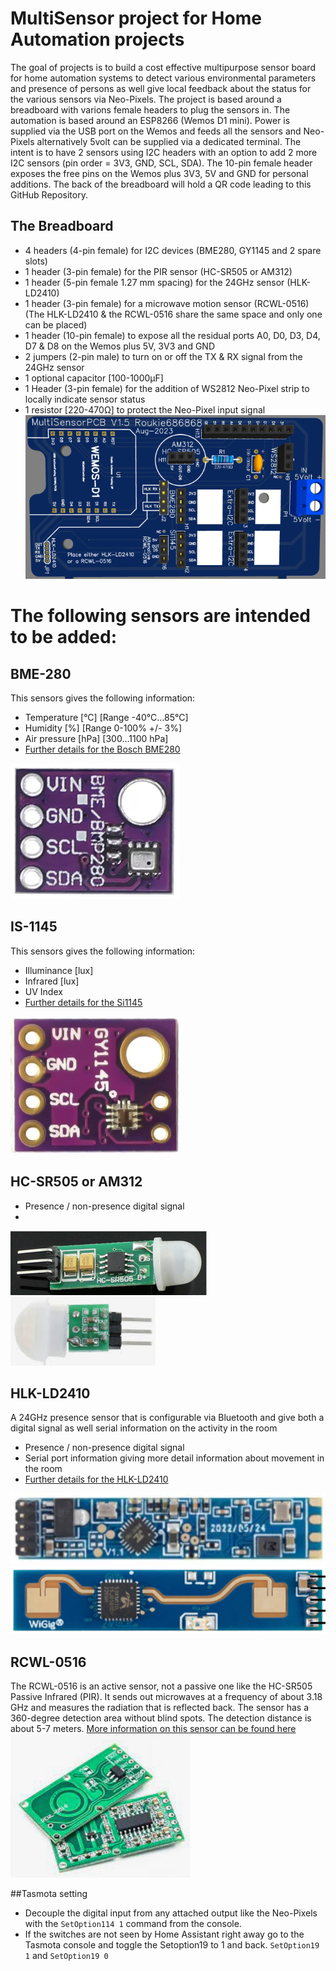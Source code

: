 # MultiSensor project for Home Automation projects
The goal of projects is to build a cost effective multipurpose sensor board for home automation systems to detect various environmental parameters and presence of persons as well give local feedback about the status for the various sensors via Neo-Pixels. 
The project is based around a breadboard with varions female headers to plug the sensors in. The automation is based around an ESP8266 (Wemos D1 mini). Power is supplied via the USB port on the Wemos and feeds all the sensors and Neo-Pixels alternatively 5volt can be supplied via a dedicated terminal.
The intent is to have 2 sensors using I2C headers with an option to add 2 more I2C sensors (pin order = 3V3, GND, SCL, SDA). The 10-pin female header  exposes the free pins on the Wemos plus 3V3, 5V and GND for personal additions.
The back of the breadboard will hold a QR code leading to this GitHub Repository.
## The Breadboard
- 4 headers (4-pin female) for I2C devices (BME280, GY1145 and 2 spare slots)
- 1 header (3-pin female) for the PIR sensor (HC-SR505 or AM312)
- 1 header (5-pin female 1.27 mm spacing) for the 24GHz sensor (HLK-LD2410)
- 1 header (3-pin female) for a microwave motion sensor (RCWL-0516) (The HLK-LD2410 & the RCWL-0516 share the same space and only one can be placed)
- 1 header (10-pin female) to expose all the residual ports A0, D0, D3, D4, D7 & D8 on the Wemos plus 5V, 3V3 and GND
- 2 jumpers (2-pin male) to turn on or off the TX & RX signal from the 24GHz sensor
- 1 optional capacitor [100-1000µF]
- 1 Header (3-pin female) for the addition of WS2812 Neo-Pixel strip to locally indicate sensor status
- 1 resistor [220-470Ω] to protect the Neo-Pixel input signal
![The breadboard](https://github.com/Roukie686868/MultiSensor/blob/main/Documents/Breadboard/Breadboard-V2%20small.PNG)

# The following sensors are intended to be added:
## BME-280
This sensors gives the following information:
- Temperature [°C] [Range -40°C...85°C]
- Humidity [%] [Range 0-100% +/- 3%]
- Air pressure [hPa] [300...1100 hPa]
- [Further details for the Bosch BME280](https://www.bosch-sensortec.com/products/environmental-sensors/humidity-sensors-bme280/)
  
![BME280](https://github.com/Roukie686868/MultiSensor/blob/main/Documents/BME280/BME280.PNG "BME280")
## IS-1145
This sensors gives the following information:
- Illuminance [lux]
- Infrared [lux]
- UV Index
- [Further details for the Si1145](https://www.silabs.com/documents/public/data-sheets/Si1145-46-47.pdf)
  
![GY1145 or SI1145](https://github.com/Roukie686868/MultiSensor/blob/main/Documents/GY1145/GY1145small.PNG "GY1145 or SI1145")

## HC-SR505 or AM312
- Presence / non-presence digital signal
- 

![HC-SR505](https://github.com/Roukie686868/MultiSensor/blob/main/Documents/PIR/HC-SR505.PNG "HC-SR505")
![AM312](https://github.com/Roukie686868/MultiSensor/blob/main/Documents/PIR/AM312.PNG "AM312")
## HLK-LD2410
A 24GHz presence sensor that is configurable via Bluetooth and give both a digital signal as well serial information on the activity in the room
- Presence / non-presence digital signal
- Serial port information giving more detail information about movement in the room
- [Further details for the HLK-LD2410](https://github.com/Roukie686868/MultiSensor/blob/main/Documents/mmWave/HLK-LD2410/HLK-LD2410.user.manual.V1.02%20(1).pdf)

![HLK-LD2410 Sensor](https://github.com/Roukie686868/MultiSensor/blob/main/Documents/mmWave/HLK-LD2410/HLK-LD2410small1.PNG "HLK-LD2410 top")
![HLK-LD2410 Sensor](https://github.com/Roukie686868/MultiSensor/blob/main/Documents/mmWave/HLK-LD2410/HLK-LD2410small2.PNG "HLK-LD2410 bottom")

## RCWL-0516
The RCWL-0516 is an active sensor, not a passive one like the HC-SR505 Passive Infrared (PIR). It sends out microwaves at a frequency of about 3.18 GHz and measures the radiation that is reflected back. The sensor has a 360-degree detection area without blind spots. The detection distance is about 5-7 meters.
[More information on this sensor can be found here](https://lastminuteengineers.com/rcwl0516-microwave-radar-motion-sensor-arduino-tutorial/)  
![RCWL-0516 Sensor](https://github.com/Roukie686868/MultiSensor/blob/main/Documents/RCWL-0516/RCWL-0516.PNG "RCWL-0516")

##Tasmota setting
- Decouple the digital input from any attached output like the Neo-Pixels with the ```SetOption114 1``` command from the console.
- If the switches are not seen by Home Assistant right away go to the Tasmota console and toggle the Setoption19 to 1 and back. ```SetOption19 1``` and ```SetOption19 0```
